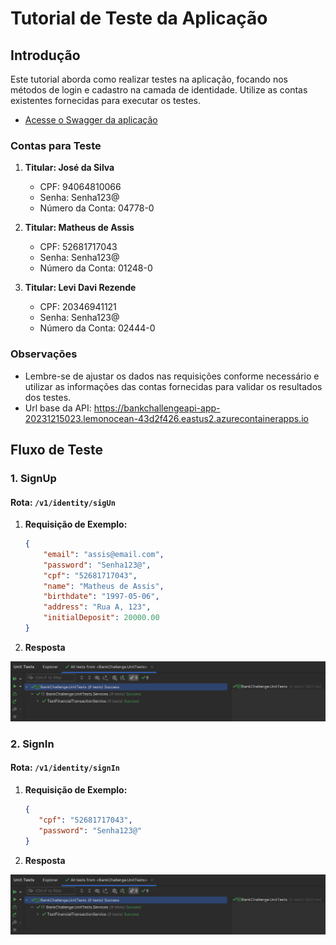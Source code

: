 # Tutorial de Teste da Aplicação

## Introdução
Este tutorial aborda como realizar testes na aplicação, focando nos métodos de login e cadastro na camada de identidade. Utilize as contas existentes fornecidas para executar os testes.
- [Acesse o Swagger da aplicação](https://bankchallengeapi-app-20231215023.lemonocean-43d2f426.eastus2.azurecontainerapps.io/swagger/index.html)

### Contas para Teste
1. **Titular: José da Silva**
   - CPF: 94064810066
   - Senha: Senha123@
   - Número da Conta: 04778-0

2. **Titular: Matheus de Assis**
   - CPF: 52681717043
   - Senha: Senha123@
   - Número da Conta: 01248-0

3. **Titular: Levi Davi Rezende**
   - CPF: 20346941121
   - Senha: Senha123@
   - Número da Conta: 02444-0
  
### Observações
- Lembre-se de ajustar os dados nas requisições conforme necessário e utilizar as informações das contas fornecidas para validar os resultados dos testes.
- Url base da API: https://bankchallengeapi-app-20231215023.lemonocean-43d2f426.eastus2.azurecontainerapps.io

## Fluxo de Teste

### 1. SignUp
#### Rota: `/v1/identity/sigUn`

1. **Requisição de Exemplo:**
   ```json
   {
       "email": "assis@email.com",
       "password": "Senha123@",
       "cpf": "52681717043",
       "name": "Matheus de Assis",
       "birthdate": "1997-05-06",
       "address": "Rua A, 123",
       "initialDeposit": 20000.00
   }
   ```
2. **Resposta**
<img src="/.github/readme-imgs/unit-tests-img.png">


### 2. SignIn
#### Rota: `/v1/identity/signIn`

1. **Requisição de Exemplo:**
   ```json
   {
      "cpf": "52681717043",
      "password": "Senha123@"
   }
   ```

2. **Resposta**
<img src="/.github/readme-imgs/unit-tests-img.png">
